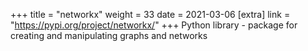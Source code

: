 +++
title = "networkx"
weight = 33
date = 2021-03-06
[extra]
link = "https://pypi.org/project/networkx/"
+++
Python library - package for creating and manipulating graphs and networks

